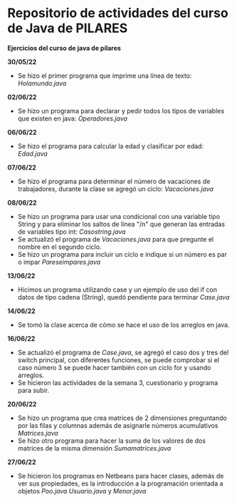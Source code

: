 # Repositorio de actividades del curso de Java de PILARES
**Ejercicios del curso de java de pilares**

**30/05/22** 

- Se hizo el primer programa que imprime una línea de texto: _Holamundo.java_

**02/06/22** 

- Se hizo un programa para declarar y pedir todos los tipos de variables que existen en java: _Operadores.java_

**06/06/22** 

- Se hizo el programa para calcular la edad y clasificar por edad:  _Edad.java_

**07/06/22** 

- Se hizo el programa para determinar el número de vacaciones de trabajadores, durante la clase se agregó un ciclo: _Vacaciones.java_

**08/06/22** 

- Se hizo un programa para usar una condicional con una variable tipo String y para eliminar los saltos de línea "/n" que generan las entradas de variables tipo int: _Casostring.java_
- Se actualizó el programa de _Vacaciones.java_ para que pregunte el nombre en el segundo ciclo.
- Se hizo un programa para incluir un ciclo e indique si un número es par o impar _Pareseimpares.java_

**13/06/22** 

- Hicimos un programa utilizando case y un ejemplo de uso del if con datos de tipo cadena (String), quedó pendiente para terminar _Case.java_

**14/06/22** 

- Se tomó la clase acerca de cómo se hace el uso de los arreglos en java.

**16/06/22** 

- Se actualizó el programa de _Case.java_, se agregó el caso dos y tres del switch principal, con diferentes funciones, se puede comprobar si el caso número 3 se puede hacer también con un ciclo for y usando arreglos.
- Se hicieron las actividades de la semana 3, cuestionario y programa para subir.

  
**20/06/22** 

- Se hizo un programa que crea matrices de 2 dimensiones preguntando por las filas y columnas además de asignarle números acumulativos _Matrices.java_
- Se hizo otro programa para hacer la suma de los valores de dos matrices de la misma dimensión _Sumamatrices.java_

**27/06/22** 
- Se hicieron los programas en Netbeans para hacer clases, además de ver sus propiedades, es la introducción a la programación orientada a objetos _Poo.java_ _Usuario.java_ y _Menor.java_
